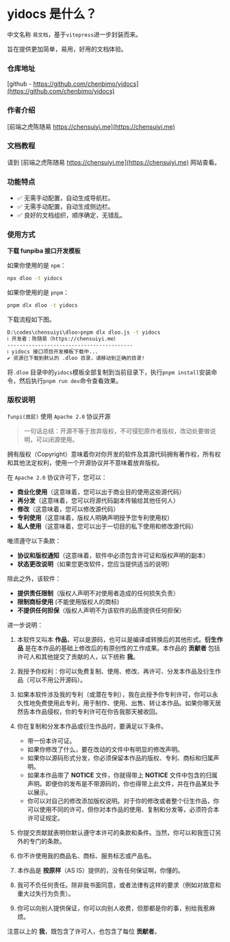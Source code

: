 # yidocs 是什么？

中文名称 `易文档`，基于`vitepress`进一步封装而来。

旨在提供更加简单，易用，好用的文档体验。

### 仓库地址

[github - https://github.com/chenbimo/yidocs](https://github.com/chenbimo/yidocs)

### 作者介绍

[前端之虎陈随易 https://chensuiyi.me](https://chensuiyi.me)

### 文档教程

请到 [前端之虎陈随易 https://chensuiyi.me](https://chensuiyi.me) 网站查看。

### 功能特点

- ✅ 无需手动配置，自动生成导航栏。
- ✅ 无需手动配置，自动生成侧边栏。
- ✅ 良好的文档组织，顺序确定，无错乱。

### 使用方式

**下载 funpiba 接口开发模板**

如果你使用的是 `npm`：

```bash
npx dloo -t yidocs
```

如果你使用的是 `pnpm`：

```bash
pnpm dlx dloo -t yidocs
```

下载流程如下图。

```bash
D:\codes\chensuiyi\dloo>pnpm dlx dloo.js -t yidocs
ℹ 开发者：陈随易（https://chensuiyi.me）
-----------------------------------------
ℹ yidocs 接口项目开发模板下载中...
✔ 资源已下载到默认的 .dloo 目录，请移动到正确的目录!
```

将`.dloo` 目录中的`yidocs`模板全部复制到当前目录下，执行`pnpm install`安装命令，然后执行`pnpm run dev`命令查看效果。

### 版权说明

`funpi(放屁)` 使用 `Apache 2.0` 协议开源

> 一句话总结：开源不等于放弃版权，不可侵犯原作者版权，改动处要做说明，可以闭源使用。

拥有版权（Copyright）意味着你对你开发的软件及其源代码拥有著作权，所有权和其他法定权利，使用一个开源协议并不意味着放弃版权。

在 `Apache 2.0` 协议许可下，您可以：

- **商业化使用**（这意味着，您可以出于商业目的使用这些源代码）
- **再分发**（这意味着，您可以将源代码副本传输给其他任何人）
- **修改**（这意味着，您可以修改源代码）
- **专利使用**（这意味着，版权人明确声明授予您专利使用权）
- **私人使用**（这意味着，您可以出于一切目的私下使用和修改源代码）

唯须遵守以下条款：

- **协议和版权通知**（这意味着，软件中必须包含许可证和版权声明的副本）
- **状态更改说明**（如果您更改软件，您应当提供适当的说明）

除此之外，该软件：

- **提供责任限制**（版权人声明不对使用者造成的任何损失负责）
- **限制商标使用** (不能使用版权人的商标)
- **不提供任何担保**（版权人声明不为该软件的品质提供任何担保）

进一步说明：

1. 本软件又叫本 **作品**，可以是源码，也可以是编译或转换后的其他形式。**衍生作品** 是在本作品的基础上修改后的有原创性的工作成果。本作品的 **贡献者** 包括许可人和其他提交了贡献的人，以下统称 **我**。
2. 我授予你权利：你可以免费复制、使用、修改、再许可、分发本作品及衍生作品（可以不用公开源码）。
3. 如果本软件涉及我的专利（或潜在专利），我在此授予你专利许可，你可以永久性地免费使用此专利，用于制作、使用、出售、转让本作品。如果你哪天居然告本作品侵权，你的专利许可在你告我那天被收回。
4. 你在复制和分发本作品或衍生作品时，要满足以下条件。

    - 带一份本许可证。
    - 如果你修改了什么，要在改动的文件中有明显的修改声明。
    - 如果你以源码形式分发，你必须保留本作品的版权、专利、商标和归属声明。
    - 如果本作品带了 **NOTICE** 文件，你就得带上 **NOTICE** 文件中包含的归属声明。即便你的发布是不带源码的，你也得带上此文件，并在作品某处予以展示。
    - 你可以对自己的修改添加版权说明。对于你的修改或者整个衍生作品，你可以使用不同的许可，但你对本作品的使用、复制和分发等，必须符合本许可证规定。

5. 你提交贡献就表明你默认遵守本许可的条款和条件。当然，你可以和我签订另外的专门的条款。
6. 你不许使用我的商品名、商标、服务标志或产品名。
7. 本作品是 **按原样**（AS IS）提供的，没有任何保证啊，你懂的。
8. 我可不负任何责任。除非我书面同意，或者法律有这样的要求（例如对故意和重大过失行为负责）。
9. 你可以向别人提供保证，你可以向别人收费，但那都是你的事，别给我惹麻烦。

注意以上的 **我**，既包含了许可人，也包含了每位 **贡献者**。
